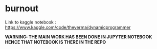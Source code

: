 # burnout

Link to kaggle notebook : https://www.kaggle.com/code/theverma/dynamicprogrammer

**WARNING: THE MAIN WORK HAS BEEN DONE IN JUPYTER NOTEBOOK HENCE THAT NOTEBOOK IS THERE IN THE REPO**
